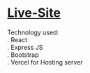 
# **[Live-Site](https://dragon-newz-client-786e3.web.app/)**
Technology used: \
. React \
. Express JS \
. Bootstrap \
. Vercel for Hosting server
